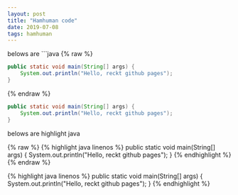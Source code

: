 ```yaml
---
layout: post
title: "Hamhuman code"
date: 2019-07-08
tags: hamhuman
---
```

belows are \`\`\`java
{% raw %}
```java
public static void main(String[] args) {
    System.out.println("Hello, reckt github pages");
}
```
{% endraw %}

```java
public static void main(String[] args) {
    System.out.println("Hello, reckt github pages");
}
```

belows are highlight java

{% raw %}
{% highlight java linenos %}
public static void main(String[] args) {
    System.out.println("Hello, reckt github pages");
}
{% endhighlight %}
{% endraw %}


{% highlight java linenos %}
public static void main(String[] args) {
    System.out.println("Hello, reckt github pages");
}
{% endhighlight %}
